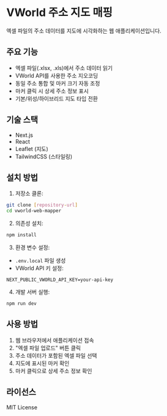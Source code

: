 # VWorld 주소 지도 매핑

엑셀 파일의 주소 데이터를 지도에 시각화하는 웹 애플리케이션입니다.

## 주요 기능

- 엑셀 파일(.xlsx, .xls)에서 주소 데이터 읽기
- VWorld API를 사용한 주소 지오코딩
- 동일 주소 통합 및 마커 크기 자동 조정
- 마커 클릭 시 상세 주소 정보 표시
- 기본/위성/하이브리드 지도 타입 전환

## 기술 스택

- Next.js
- React
- Leaflet (지도)
- TailwindCSS (스타일링)

## 설치 방법

1. 저장소 클론:
```bash
git clone [repository-url]
cd vworld-web-mapper
```

2. 의존성 설치:
```bash
npm install
```

3. 환경 변수 설정:
- `.env.local` 파일 생성
- VWorld API 키 설정:
```
NEXT_PUBLIC_VWORLD_API_KEY=your-api-key
```

4. 개발 서버 실행:
```bash
npm run dev
```

## 사용 방법

1. 웹 브라우저에서 애플리케이션 접속
2. "엑셀 파일 업로드" 버튼 클릭
3. 주소 데이터가 포함된 엑셀 파일 선택
4. 지도에 표시된 마커 확인
5. 마커 클릭으로 상세 주소 정보 확인

## 라이선스

MIT License
